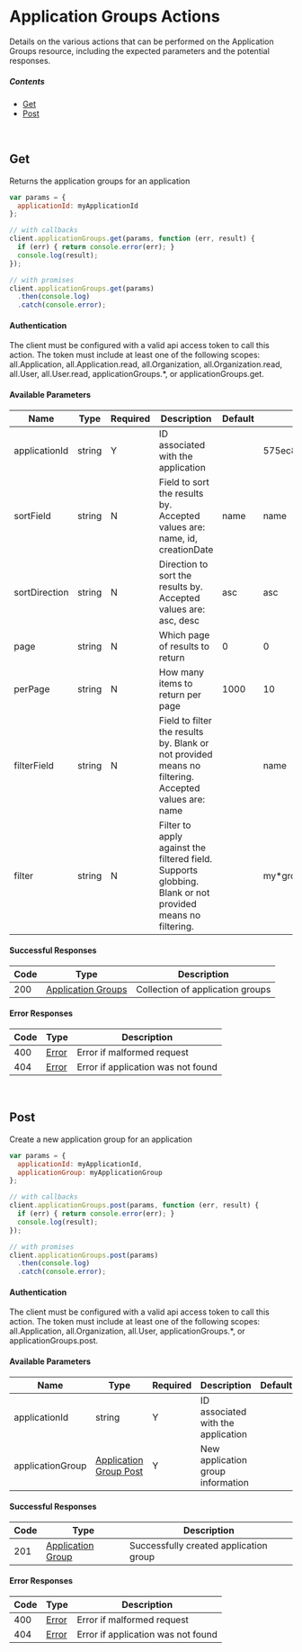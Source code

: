 # Application Groups Actions

Details on the various actions that can be performed on the
Application Groups resource, including the expected
parameters and the potential responses.

##### Contents

*   [Get](#get)
*   [Post](#post)

<br/>

## Get

Returns the application groups for an application

```javascript
var params = {
  applicationId: myApplicationId
};

// with callbacks
client.applicationGroups.get(params, function (err, result) {
  if (err) { return console.error(err); }
  console.log(result);
});

// with promises
client.applicationGroups.get(params)
  .then(console.log)
  .catch(console.error);
```

#### Authentication
The client must be configured with a valid api access token to call this
action. The token must include at least one of the following scopes:
all.Application, all.Application.read, all.Organization, all.Organization.read, all.User, all.User.read, applicationGroups.*, or applicationGroups.get.

#### Available Parameters

| Name | Type | Required | Description | Default | Example |
| ---- | ---- | -------- | ----------- | ------- | ------- |
| applicationId | string | Y | ID associated with the application |  | 575ec8687ae143cd83dc4a97 |
| sortField | string | N | Field to sort the results by. Accepted values are: name, id, creationDate | name | name |
| sortDirection | string | N | Direction to sort the results by. Accepted values are: asc, desc | asc | asc |
| page | string | N | Which page of results to return | 0 | 0 |
| perPage | string | N | How many items to return per page | 1000 | 10 |
| filterField | string | N | Field to filter the results by. Blank or not provided means no filtering. Accepted values are: name |  | name |
| filter | string | N | Filter to apply against the filtered field. Supports globbing. Blank or not provided means no filtering. |  | my*group |

#### Successful Responses

| Code | Type | Description |
| ---- | ---- | ----------- |
| 200 | [Application Groups](_schemas.md#application-groups) | Collection of application groups |

#### Error Responses

| Code | Type | Description |
| ---- | ---- | ----------- |
| 400 | [Error](_schemas.md#error) | Error if malformed request |
| 404 | [Error](_schemas.md#error) | Error if application was not found |

<br/>

## Post

Create a new application group for an application

```javascript
var params = {
  applicationId: myApplicationId,
  applicationGroup: myApplicationGroup
};

// with callbacks
client.applicationGroups.post(params, function (err, result) {
  if (err) { return console.error(err); }
  console.log(result);
});

// with promises
client.applicationGroups.post(params)
  .then(console.log)
  .catch(console.error);
```

#### Authentication
The client must be configured with a valid api access token to call this
action. The token must include at least one of the following scopes:
all.Application, all.Organization, all.User, applicationGroups.*, or applicationGroups.post.

#### Available Parameters

| Name | Type | Required | Description | Default | Example |
| ---- | ---- | -------- | ----------- | ------- | ------- |
| applicationId | string | Y | ID associated with the application |  | 575ec8687ae143cd83dc4a97 |
| applicationGroup | [Application Group Post](_schemas.md#application-group-post) | Y | New application group information |  | [Application Group Post Example](_schemas.md#application-group-post-example) |

#### Successful Responses

| Code | Type | Description |
| ---- | ---- | ----------- |
| 201 | [Application Group](_schemas.md#application-group) | Successfully created application group |

#### Error Responses

| Code | Type | Description |
| ---- | ---- | ----------- |
| 400 | [Error](_schemas.md#error) | Error if malformed request |
| 404 | [Error](_schemas.md#error) | Error if application was not found |
